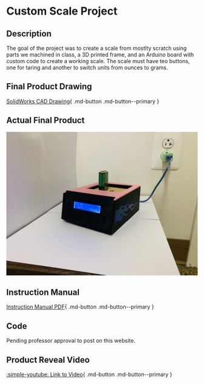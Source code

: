 # Custom Scale Project

## Description
The goal of the project was to create a scale from mostlty scratch using parts we machined in class, a 3D printed frame, and an Arduino board with custom code to 
create a working scale. The scale must have teo buttons, one for taring and another to switch units from ounces to grams. 

## Final Product Drawing
[SolidWorks CAD Drawing](../../pdfs/Tobino_Drawing.PDF){ .md-button .md-button--primary }

## Actual Final Product
![Picture of Scale](../../img/Tobino_ScalePhoto.JPG)

## Instruction Manual
[Instruction Manual PDF](../../pdfs/Tobino_Calibration.pdf){ .md-button .md-button--primary }

## Code
Pending professor approval to post on this website.

## Product Reveal Video
[:simple-youtube: Link to Video](https://youtu.be/iGQjzYp8Jbc){ .md-button .md-button--primary }
